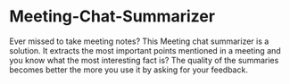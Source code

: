 # Meeting-Chat-Summarizer
Ever missed to take meeting notes? This Meeting chat summarizer is a solution. It extracts the most important points mentioned in a meeting and you know what the most interesting fact is? The quality of the summaries becomes better the more you use it by asking for your feedback.
